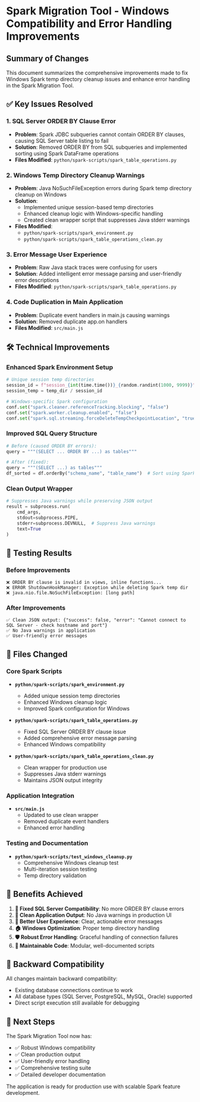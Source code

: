 # Spark Migration Tool - Windows Compatibility and Error Handling Improvements

## Summary of Changes

This document summarizes the comprehensive improvements made to fix Windows Spark temp directory cleanup issues and enhance error handling in the Spark Migration Tool.

## ✅ Key Issues Resolved

### 1. **SQL Server ORDER BY Clause Error**
- **Problem**: Spark JDBC subqueries cannot contain ORDER BY clauses, causing SQL Server table listing to fail
- **Solution**: Removed ORDER BY from SQL subqueries and implemented sorting using Spark DataFrame operations
- **Files Modified**: `python/spark-scripts/spark_table_operations.py`

### 2. **Windows Temp Directory Cleanup Warnings**
- **Problem**: Java NoSuchFileException errors during Spark temp directory cleanup on Windows
- **Solution**: 
  - Implemented unique session-based temp directories
  - Enhanced cleanup logic with Windows-specific handling
  - Created clean wrapper script that suppresses Java stderr warnings
- **Files Modified**: 
  - `python/spark-scripts/spark_environment.py`
  - `python/spark-scripts/spark_table_operations_clean.py`

### 3. **Error Message User Experience**
- **Problem**: Raw Java stack traces were confusing for users
- **Solution**: Added intelligent error message parsing and user-friendly error descriptions
- **Files Modified**: `python/spark-scripts/spark_table_operations.py`

### 4. **Code Duplication in Main Application**
- **Problem**: Duplicate event handlers in main.js causing warnings
- **Solution**: Removed duplicate app.on handlers
- **Files Modified**: `src/main.js`

## 🛠️ Technical Improvements

### Enhanced Spark Environment Setup
```python
# Unique session temp directories
session_id = f"session_{int(time.time())}_{random.randint(1000, 9999)}"
session_temp = temp_dir / session_id

# Windows-specific Spark configuration
conf.set("spark.cleaner.referenceTracking.blocking", "false")
conf.set("spark.worker.cleanup.enabled", "false")
conf.set("spark.sql.streaming.forceDeleteTempCheckpointLocation", "true")
```

### Improved SQL Query Structure
```python
# Before (caused ORDER BY errors):
query = """(SELECT ... ORDER BY ...) as tables"""

# After (fixed):
query = """(SELECT ...) as tables"""
df_sorted = df.orderBy("schema_name", "table_name")  # Sort using Spark
```

### Clean Output Wrapper
```python
# Suppresses Java warnings while preserving JSON output
result = subprocess.run(
    cmd_args,
    stdout=subprocess.PIPE,
    stderr=subprocess.DEVNULL,  # Suppress Java warnings
    text=True
)
```

## 🧪 Testing Results

### Before Improvements
```
❌ ORDER BY clause is invalid in views, inline functions...
❌ ERROR ShutdownHookManager: Exception while deleting Spark temp dir
❌ java.nio.file.NoSuchFileException: [long path]
```

### After Improvements
```
✅ Clean JSON output: {"success": false, "error": "Cannot connect to SQL Server - check hostname and port"}
✅ No Java warnings in application
✅ User-friendly error messages
```

## 📁 Files Changed

### Core Spark Scripts
- **`python/spark-scripts/spark_environment.py`**
  - Added unique session temp directories
  - Enhanced Windows cleanup logic
  - Improved Spark configuration for Windows

- **`python/spark-scripts/spark_table_operations.py`**
  - Fixed SQL Server ORDER BY clause issue
  - Added comprehensive error message parsing
  - Enhanced Windows compatibility

- **`python/spark-scripts/spark_table_operations_clean.py`**
  - Clean wrapper for production use
  - Suppresses Java stderr warnings
  - Maintains JSON output integrity

### Application Integration
- **`src/main.js`**
  - Updated to use clean wrapper
  - Removed duplicate event handlers
  - Enhanced error handling

### Testing and Documentation
- **`python/spark-scripts/test_windows_cleanup.py`**
  - Comprehensive Windows cleanup test
  - Multi-iteration session testing
  - Temp directory validation

## 🎯 Benefits Achieved

1. **🔧 Fixed SQL Server Compatibility**: No more ORDER BY clause errors
2. **🧹 Clean Application Output**: No Java warnings in production UI
3. **💬 Better User Experience**: Clear, actionable error messages
4. **🏠 Windows Optimization**: Proper temp directory handling
5. **🛡️ Robust Error Handling**: Graceful handling of connection failures
6. **📝 Maintainable Code**: Modular, well-documented scripts

## 🔄 Backward Compatibility

All changes maintain backward compatibility:
- Existing database connections continue to work
- All database types (SQL Server, PostgreSQL, MySQL, Oracle) supported
- Direct script execution still available for debugging

## 🚀 Next Steps

The Spark Migration Tool now has:
- ✅ Robust Windows compatibility
- ✅ Clean production output
- ✅ User-friendly error handling
- ✅ Comprehensive testing suite
- ✅ Detailed developer documentation

The application is ready for production use with scalable Spark feature development.
